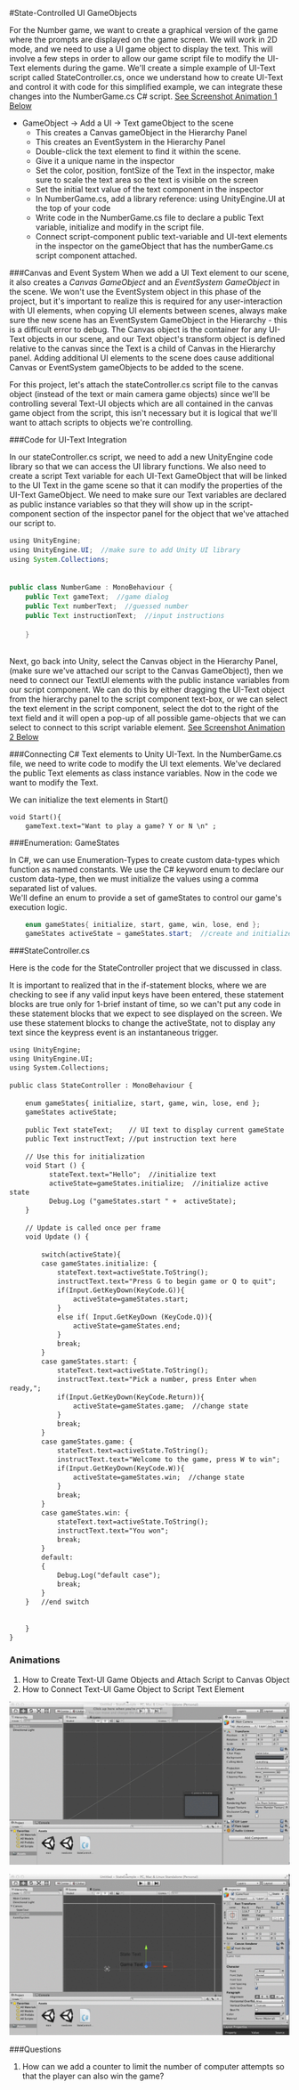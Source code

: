 #State-Controlled UI GameObjects

For the Number game, we want to create a graphical version of the game where the prompts are displayed on the game screen.  We will work in 2D mode, and we need to use a UI game object to display  the text.  This will involve a few steps in order to allow our game script file to modify the UI-Text elements during the game. We'll create a simple example of UI-Text script called StateController.cs, once we understand how to create UI-Text and control it with code for this simplified example, we can integrate these changes into the NumberGame.cs C# script.  [See Screenshot Animation 1 Below](https://kdoore.gitbooks.io/cs-2335/content/state_controlled_ui-text.html#animations)

-  GameObject -> Add a UI -> Text gameObject to the scene
    -  This creates a Canvas gameObject in the Hierarchy Panel
    -  This creates an EventSystem in the Hierarchy Panel
    -  Double-click the text element to find it within the scene.
    - Give it a unique name in the inspector
    -  Set the color, position, fontSize of the Text in the inspector, make sure to scale the text area so the text is visible on the screen
    -  Set the initial text value of the text component in the inspector
    -  In NumberGame.cs, add a library reference: using UnityEngine.UI at the top of your code
    -  Write code in the NumberGame.cs file to declare a public Text variable, initialize and modify in the script file.
    -  Connect script-component public text-variable and UI-text elements in the inspector on the gameObject that has the numberGame.cs script component attached.

###Canvas and Event System 
When we add a UI Text element to our scene, it also creates a *Canvas GameObject* and an *EventSystem GameObject* in the scene.  We won't use the EventSystem object in this phase of the project, but it's important to realize this is required for any user-interaction with UI elements, when copying UI elements between scenes, always make sure the new scene has an EventSystem GameObject in the Hierarchy - this is a difficult error to debug.  The Canvas object is the container for any UI-Text objects in our scene, and our Text object's transform object is defined relative to the canvas since the Text is a child of Canvas in the Hierarchy panel. Adding additional UI elements to the scene does cause additional Canvas or EventSystem gameObjects to be added to the scene. 

For this project, let's attach the stateController.cs script file to the canvas object (instead of the text or main camera game objects) since we'll be controlling several Text-UI objects which are all contained in the canvas game object from the script, this isn't necessary but it is logical that we'll want to attach scripts to objects we're controlling.

###Code for UI-Text Integration

In our stateController.cs script, we need to add a new UnityEngine code library so that we can access the UI library functions. We also need to create a script Text variable for each UI-Text GameObject that will be linked to the UI Text in the game scene so that it can modify the properties of the UI-Text GameObject. We need to make sure our Text variables are declared as public instance variables so that they will show up in the script-component section of the inspector panel for the object that we've attached our script to.  

````java
using UnityEngine;
using UnityEngine.UI;  //make sure to add Unity UI library
using System.Collections;


public class NumberGame : MonoBehaviour {
	public Text gameText;  //game dialog
	public Text numberText;  //guessed number
	public Text instructionText;  //input instructions
	
	}
	
````

Next, go back into Unity, select the Canvas object in the Hierarchy Panel, (make sure we've attached our script to the Canvas GameObject), then we need to connect our TextUI elements with the public instance variables from our script component. We can do this by either dragging the UI-Text object from the hierarchy panel to the script component text-box, or we can select the text element in the script component, select the dot to the right of the text field and it will open a pop-up of all possible game-objects that we can select to connect to this script variable element.   [See Screenshot Animation 2 Below](https://kdoore.gitbooks.io/cs-2335/content/state_controlled_ui-text.html#animations)


###Connecting C# Text elements to Unity UI-Text.
In the NumberGame.cs file, we need to write code to modify the UI text elements.  We've declared the public Text elements as class instance variables.  Now in the code we want to modify the Text.

We can initialize the text elements in Start()
```
void Start(){
    gameText.text="Want to play a game? Y or N \n" ;
````
###Enumeration: GameStates

In C#, we can use Enumeration-Types to create custom data-types which function as named constants.  We use the C# keyword enum to declare our custom data-type, then we must initialize the values using a comma separated list of values.  
We'll define an enum to provide a set of gameStates to control our game's execution logic.
```java
    enum gameStates{ initialize, start, game, win, lose, end };
	gameStates activeState = gameStates.start;  //create and initialize a variable using our custom Enumeration-type
```

###StateController.cs 

Here is the code for the StateController project that we discussed in class. 

It is important to realized that in the if-statement blocks, where we are checking to see if any valid input keys have been entered, these statement blocks are true only for 1-brief instant of time, so we can't put any code in these statement blocks that we expect to see displayed on the screen. We use these statement blocks to change the activeState, not to display any text since the keypress event is an instantaneous trigger.
 

```
using UnityEngine;
using UnityEngine.UI;
using System.Collections;

public class StateController : MonoBehaviour {

	enum gameStates{ initialize, start, game, win, lose, end };
	gameStates activeState;
	
	public Text stateText;    // UI text to display current gameState
	public Text instructText; //put instruction text here
	
	// Use this for initialization
	void Start () {
	      stateText.text="Hello";  //initialize text
	      activeState=gameStates.initialize;  //initialize active state
	      Debug.Log ("gameStates.start " +  activeState);
	}
	
	// Update is called once per frame
	void Update () {
	
		switch(activeState){
		case gameStates.initialize: {
			stateText.text=activeState.ToString();
			instructText.text="Press G to begin game or Q to quit";
			if(Input.GetKeyDown(KeyCode.G)){
				activeState=gameStates.start;
			} 
			else if( Input.GetKeyDown (KeyCode.Q)){
				activeState=gameStates.end;
			}
			break;
		}
		case gameStates.start: {
			stateText.text=activeState.ToString();
			instructText.text="Pick a number, press Enter when ready,";
			if(Input.GetKeyDown(KeyCode.Return)){
				activeState=gameStates.game;  //change state
			} 
			break;
		}
		case gameStates.game: {
			stateText.text=activeState.ToString();
			instructText.text="Welcome to the game, press W to win";
			if(Input.GetKeyDown(KeyCode.W)){
				activeState=gameStates.win;  //change state
			} 
			break;
		}
		case gameStates.win: {
			stateText.text=activeState.ToString();
			instructText.text="You won";
			break;
		}
		default:
		{
			Debug.Log("default case");
			break;
		}
	}	//end switch
	
	
	}
}
```

### Animations 
1. How to Create Text-UI Game Objects and Attach Script to Canvas Object
2. How to Connect Text-UI Game Object to Script Text Element


![](GU6iOIPXxo.gif)

![](jfawLfwFA0.gif)


###Questions
1.  How can we add a counter to limit the number of computer attempts so that the player can also win the game?
